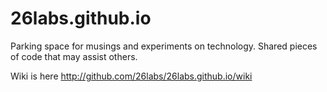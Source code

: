 26labs.github.io
================

Parking space for musings and experiments on technology.
Shared pieces of code that may assist others.

Wiki is here http://github.com/26labs/26labs.github.io/wiki
